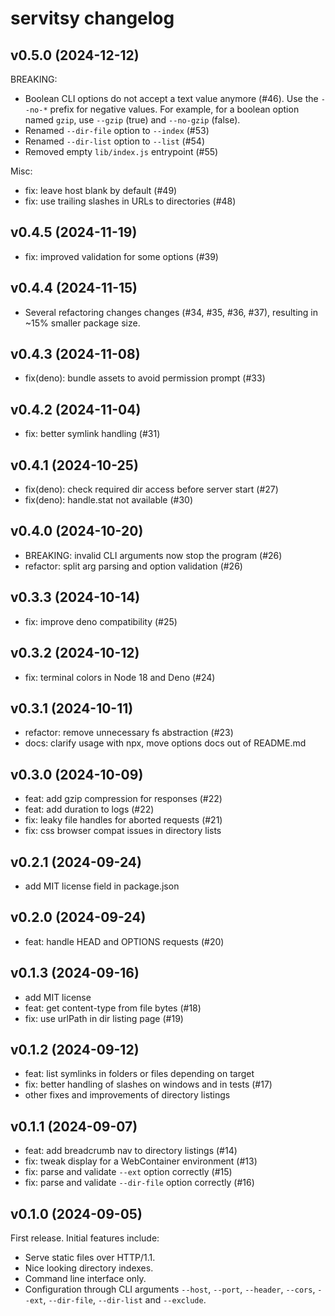 # servitsy changelog

## v0.5.0 (2024-12-12)

BREAKING:

- Boolean CLI options do not accept a text value anymore (#46). Use the `--no-*` prefix for negative values. For example, for a boolean option named `gzip`, use `--gzip` (true) and `--no-gzip` (false).
- Renamed `--dir-file` option to `--index` (#53)
- Renamed `--dir-list` option to `--list` (#54)
- Removed empty `lib/index.js` entrypoint (#55)

Misc:

- fix: leave host blank by default (#49)
- fix: use trailing slashes in URLs to directories (#48)

## v0.4.5 (2024-11-19)

- fix: improved validation for some options (#39)

## v0.4.4 (2024-11-15)

- Several refactoring changes changes (#34, #35, #36, #37), resulting in ~15% smaller package size.

## v0.4.3 (2024-11-08)

- fix(deno): bundle assets to avoid permission prompt (#33)

## v0.4.2 (2024-11-04)

- fix: better symlink handling (#31)

## v0.4.1 (2024-10-25)

- fix(deno): check required dir access before server start (#27)
- fix(deno): handle.stat not available (#30)

## v0.4.0 (2024-10-20)

- BREAKING: invalid CLI arguments now stop the program (#26)
- refactor: split arg parsing and option validation (#26)

## v0.3.3 (2024-10-14)

- fix: improve deno compatibility (#25)

## v0.3.2 (2024-10-12)

- fix: terminal colors in Node 18 and Deno (#24)

## v0.3.1 (2024-10-11)

- refactor: remove unnecessary fs abstraction (#23)
- docs: clarify usage with npx, move options docs out of README.md

## v0.3.0 (2024-10-09)

- feat: add gzip compression for responses (#22)
- feat: add duration to logs (#22)
- fix: leaky file handles for aborted requests (#21)
- fix: css browser compat issues in directory lists

## v0.2.1 (2024-09-24)

- add MIT license field in package.json

## v0.2.0 (2024-09-24)

- feat: handle HEAD and OPTIONS requests (#20)

## v0.1.3 (2024-09-16)

- add MIT license
- feat: get content-type from file bytes (#18)
- fix: use urlPath in dir listing page (#19)

## v0.1.2 (2024-09-12)

- feat: list symlinks in folders or files depending on target
- fix: better handling of slashes on windows and in tests (#17)
- other fixes and improvements of directory listings

## v0.1.1 (2024-09-07)

- feat: add breadcrumb nav to directory listings (#14)
- fix: tweak display for a WebContainer environment (#13)
- fix: parse and validate `--ext` option correctly (#15)
- fix: parse and validate `--dir-file` option correctly (#16)

## v0.1.0 (2024-09-05)

First release. Initial features include:

- Serve static files over HTTP/1.1.
- Nice looking directory indexes.
- Command line interface only.
- Configuration through CLI arguments `--host`, `--port`, `--header`, `--cors`, `--ext`, `--dir-file`, `--dir-list` and `--exclude`.
